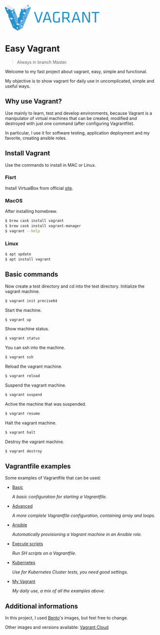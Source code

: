 ![Logo of the project](https://raw.githubusercontent.com/mrlucasfreitas/easy-vagrant/master/img/vagrant01.png)

# Easy Vagrant
> Always in branch Master.

Welcome to my fast project about vagrant, easy, simple and functional.

My objective is to show vagrant for daily use in uncomplicated, simple and useful ways.

## Why use Vagrant?
Use mainly to learn, test and develop environments, because Vagrant is a manipulator of virtual machines that can be created, modified and destroyed with just one command (after configuring Vagrantfile).

In particular, I use it for software testing, application deployment and my favorite, creating ansible roles.

## Install Vagrant
Use the commands to install in MAC or Linux.

### Fisrt
Install VirtualBox from official [site](https://www.virtualbox.org).

### MacOS
After installing homebrew.
```sh
$ brew cask install vagrant
$ brew cask install vagrant-manager
$ vagrant --help
```

### Linux
```sh
$ apt update
$ apt install vagrant
```

## Basic commands
Now create a test directory and cd into the test directory.
Initialize the vagrant machine.
```sh
$ vagrant init precise64
```

Start the machine.
```sh
$ vagrant up
```

Show machine status.
```sh
$ vagrant status
```

You can ssh into the machine.
```sh
$ vagrant ssh
```

Reload the vagrant machine.
```sh
$ vagrant reload
```

Suspend the vagrant machine.
```sh
$ vagrant suspend
```

Active the machine that was suspended.
```sh
$ vagrant resume
```

Halt the vagrant machine.
```sh
$ vagrant halt
```

Destroy the vagrant machine.
```sh
$ vagrant destroy
```

## Vagrantfile examples
Some examples of Vagrantfile that can be used:

- [Basic](https://github.com/mrlucasfreitas/easy-vagrant/tree/master/samples/basic)

  _A basic configuration for starting a Vagrantfile._

- [Advanced]()

  _A more complete Vagrantfile configuration, containing array and loops._

- [Ansible](https://github.com/mrlucasfreitas/easy-vagrant/tree/master/samples/ansible-provision)

  _Automatically provisioning a Vagrant machine in an Ansible role._

- [Execute scripts](https://github.com/mrlucasfreitas/easy-vagrant/tree/master/samples/execute-script)

  _Run SH scripts on a Vagrantfile._

- [Kubernetes]()

  _Use for Kubernetes Cluster tests, you need good settings._

- [My Vagrant](https://github.com/mrlucasfreitas/easy-vagrant/tree/master/samples/my-vagrant)

  _My daily use, a mix of all the examples above._
  
## Additional informations

In this project, I used [Bento](https://app.vagrantup.com/bento)'s images, but feel free to change.

Other images and versions available: [Vagrant Cloud](https://app.vagrantup.com/boxes/search)
